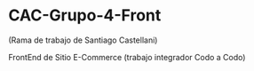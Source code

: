 # CAC-Grupo-4-Front
(Rama de trabajo de Santiago Castellani)

FrontEnd de Sitio E-Commerce (trabajo integrador Codo a Codo)
